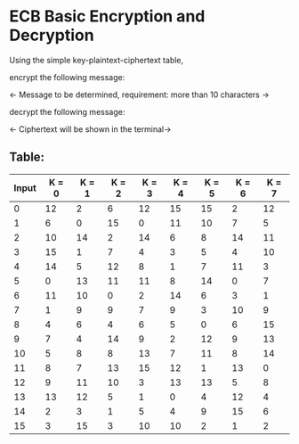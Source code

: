 # ECB Basic Encryption and Decryption
Using the simple key-plaintext-ciphertext table,

encrypt the following message:

<- Message to be determined, requirement: more than 10 characters ->

decrypt the following message:

<- Ciphertext will be shown in the terminal->

## Table:
| Input | K = 0 | K = 1 | K = 2 | K = 3 | K = 4 | K = 5 | K = 6 | K = 7 |
| ----- | ----- | ----- | ----- | ----- | ----- | ----- | ----- | ----- |
| 0     | 12    | 2     | 6     | 12    | 15    | 15    | 2     | 12    |
| 1     | 6     | 0     | 15    | 0     | 11    | 10    | 7     | 5     |
| 2     | 10    | 14    | 2     | 14    | 6     | 8     | 14    | 11    |
| 3     | 15    | 1     | 7     | 4     | 3     | 5     | 4     | 10    |
| 4     | 14    | 5     | 12    | 8     | 1     | 7     | 11    | 3     |
| 5     | 0     | 13    | 11    | 11    | 8     | 14    | 0     | 7     |
| 6     | 11    | 10    | 0     | 2     | 14    | 6     | 3     | 1     |
| 7     | 1     | 9     | 9     | 7     | 9     | 3     | 10    | 9     |
| 8     | 4     | 6     | 4     | 6     | 5     | 0     | 6     | 15    |
| 9     | 7     | 4     | 14    | 9     | 2     | 12    | 9     | 13    |
| 10    | 5     | 8     | 8     | 13    | 7     | 11    | 8     | 14    |
| 11    | 8     | 7     | 13    | 15    | 12    | 1     | 13    | 0     |
| 12    | 9     | 11    | 10    | 3     | 13    | 13    | 5     | 8     |
| 13    | 13    | 12    | 5     | 1     | 0     | 4     | 12    | 4     |
| 14    | 2     | 3     | 1     | 5     | 4     | 9     | 15    | 6     |
| 15    | 3     | 15    | 3     | 10    | 10    | 2     | 1     | 2     |